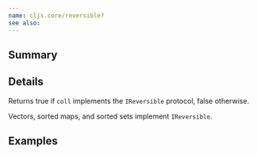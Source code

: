 ```yaml
---
name: cljs.core/reversible?
see also:
---
```


## Summary

## Details

Returns true if `coll` implements the `IReversible` protocol, false otherwise.

Vectors, sorted maps, and sorted sets implement `IReversible`.

## Examples
